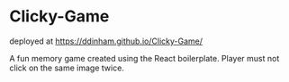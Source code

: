 # Clicky-Game

deployed at https://ddinham.github.io/Clicky-Game/

A fun memory game created using the React boilerplate.
Player must not click on the same image twice.


